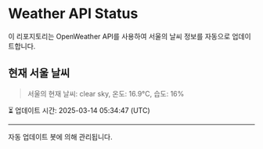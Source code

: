 
# Weather API Status

이 리포지토리는 OpenWeather API를 사용하여 서울의 날씨 정보를 자동으로 업데이트합니다.

## 현재 서울 날씨
> 서울의 현재 날씨: clear sky, 온도: 16.9°C, 습도: 16%

⏳ 업데이트 시간: 2025-03-14 05:34:47 (UTC)

---
자동 업데이트 봇에 의해 관리됩니다.
